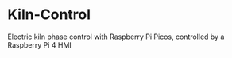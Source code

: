 # Kiln-Control
Electric kiln phase control with Raspberry Pi Picos, controlled by a Raspberry Pi 4 HMI
